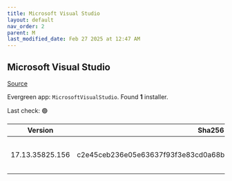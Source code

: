 ```yaml
---
title: Microsoft Visual Studio
layout: default
nav_order: 2
parent: M
last_modified_date: Feb 27 2025 at 12:47 AM
---
```


## Microsoft Visual Studio

[Source](https://visualstudio.microsoft.com/)

Evergreen app: `MicrosoftVisualStudio`. Found **1** installer.

Last check: 🟢

| Version         | Sha256                                                           | Size    | URI                                                                                                                                                                                                                                                                                                                                                      |
| --------------- | ---------------------------------------------------------------- | ------- | -------------------------------------------------------------------------------------------------------------------------------------------------------------------------------------------------------------------------------------------------------------------------------------------------------------------------------------------------------- |
| 17.13.35825.156 | c2e45ceb236e05e63637f93f3e83cd0a68b92ae336fcf71928f23a75a039c70b | 4447496 | [https://download.visualstudio.microsoft.com/download/pr/84955a63-15ca-4f52-94af-14ea55b50424/c2e45ceb236e05e63637f93f3e83cd0a68b92ae336fcf71928f23a75a039c70b/vs_Setup.exe](https://download.visualstudio.microsoft.com/download/pr/84955a63-15ca-4f52-94af-14ea55b50424/c2e45ceb236e05e63637f93f3e83cd0a68b92ae336fcf71928f23a75a039c70b/vs_Setup.exe) |
